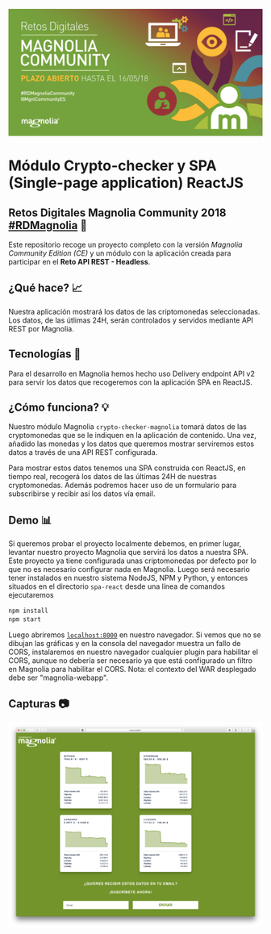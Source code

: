 ![magnolia-logo](https://raw.githubusercontent.com/dcaviedesAtsistemas/crypto-checker-magnolia/master/spa-react/example/src/img/header-img.jpg)

# Módulo Crypto-checker y SPA (Single-page application) ReactJS

## Retos Digitales Magnolia Community 2018 [#RDMagnolia](https://www.magnolia-cms.com/events/2018-retos-digitales-magnolia-community-es) :rocket:

Este repositorio recoge un proyecto completo con la versión _Magnolia Community Edition (CE)_ y un módulo con la aplicación creada para participar en el **Reto API REST - Headless**.

## ¿Qué hace? :chart_with_upwards_trend:

Nuestra aplicación mostrará los datos de las criptomonedas seleccionadas. Los datos, de las útlimas 24H, serán controlados y servidos mediante API REST por Magnolia.

## Tecnologías :wrench:

Para el desarrollo en Magnolia hemos hecho uso Delivery endpoint API v2 para servir los datos que recogeremos con la aplicación SPA en ReactJS.

## ¿Cómo funciona? :bulb:

Nuestro módulo Magnolia `crypto-checker-magnolia` tomará datos de las cryptomonedas que se le indiquen en la
aplicación de contenido. Una vez, añadido las monedas y los datos que queremos mostrar serviremos estos datos
a través de una API REST configurada.

Para mostrar estos datos tenemos una SPA construida con ReactJS, en tiempo real, recogerá los datos de las
últimas 24H de nuestras cryptomonedas. Además podremos hacer uso de un formulario para subscribirse y recibir
así los datos vía email.

## Demo :bar_chart:

Si queremos probar el proyecto localmente debemos, en primer lugar, levantar nuestro proyecto Magnolia que servirá los datos a nuestra SPA. Este proyecto ya tiene configurada unas criptomonedas por defecto por lo que no es necesario configurar nada en Magnolia. Luego será necesario tener instalados en nuestro sistema NodeJS, NPM y Python, y entonces situados en el directorio `spa-react` desde una línea de comandos ejecutaremos

```bash
npm install
npm start
```

Luego abriremos [`localhost:8000`](http://localhost:8000) en nuestro navegador. Si vemos que no se dibujan las gráficas y en la consola del navegador muestra un fallo de CORS, instalaremos en nuestro navegador cualquier plugin para habilitar el CORS, aunque no debería ser necesario ya que está configurado un filtro en Magnolia para habilitar el CORS.
Nota: el contexto del WAR desplegado debe ser "magnolia-webapp".

## Capturas :camera:

![Tabla](https://raw.githubusercontent.com/dcaviedesAtsistemas/crypto-checker-magnolia/master/spa-react/example/src/img/spa.png)

